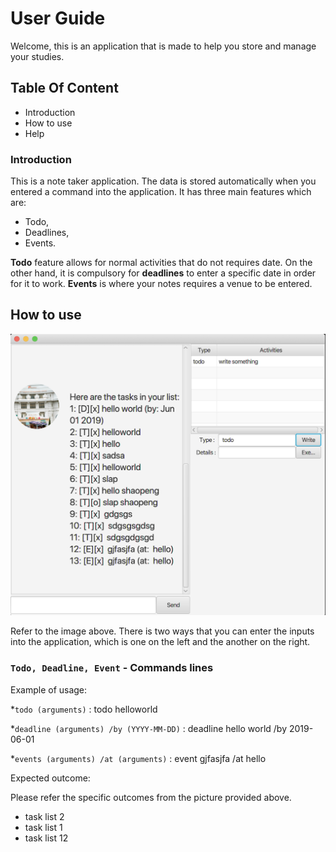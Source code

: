 # User Guide
Welcome, this is an application that is made to help you store and manage your studies.
## Table Of Content 
* Introduction
* How to use
* Help

### Introduction
This is a note taker application. The data is stored automatically when you entered a command into the application. 
It has three main features which are: 

* Todo, 
* Deadlines, 
* Events.

**Todo** feature allows for normal activities that do not requires date. On the other hand, it is compulsory for 
**deadlines** to enter a specific date in order for it to work. 
**Events** is where your notes requires a venue to be entered.

## How to use

![User Interface](https://github.com/EdmondOng/duke/blob/master/docs/Ui.png?raw=true=50x50)

Refer to the image above. There is two ways that you can enter the inputs into the application,
which is one on the left and the another on the right.


### `Todo, Deadline, Event` - Commands lines

Example of usage: 

*`todo (arguments)` : todo helloworld

*`deadline (arguments) /by (YYYY-MM-DD)` : deadline hello world /by 2019-06-01

*`events (arguments) /at (arguments)` : event gjfasjfa /at hello

Expected outcome:

Please refer the specific outcomes from the picture provided above.

* task list 2
* task list 1
* task list 12
